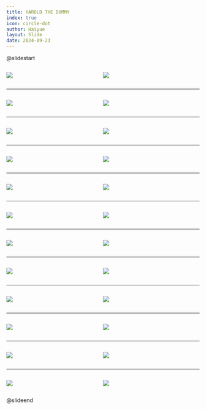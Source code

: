```yaml
---
title: HAROLD THE DUMMY
index: true
icon: circle-dot
author: Haiyue
layout: Slide
date: 2024-09-23
---
```

 
@slidestart

<div style="display:flex">
<div style="flex:1">

![](https://raw.githubusercontent.com/yclord/reading/refs/heads/master/english/Level-S/HAROLD%20THE%20DUMMY/001.webp)
</div>
<div style="flex:1">

![](https://raw.githubusercontent.com/yclord/reading/refs/heads/master/english/Level-S/HAROLD%20THE%20DUMMY/002.webp)
</div>
</div>

---

<div style="display:flex">
<div style="flex:1">

![](https://raw.githubusercontent.com/yclord/reading/refs/heads/master/english/Level-S/HAROLD%20THE%20DUMMY/003.webp)
</div>
<div style="flex:1">

![](https://raw.githubusercontent.com/yclord/reading/refs/heads/master/english/Level-S/HAROLD%20THE%20DUMMY/004.webp)
</div>
</div>

---

<div style="display:flex">
<div style="flex:1">

![](https://raw.githubusercontent.com/yclord/reading/refs/heads/master/english/Level-S/HAROLD%20THE%20DUMMY/005.webp)
</div>
<div style="flex:1">

![](https://raw.githubusercontent.com/yclord/reading/refs/heads/master/english/Level-S/HAROLD%20THE%20DUMMY/006.webp)
</div>
</div>

---

<div style="display:flex">
<div style="flex:1">

![](https://raw.githubusercontent.com/yclord/reading/refs/heads/master/english/Level-S/HAROLD%20THE%20DUMMY/007.webp)
</div>
<div style="flex:1">

![](https://raw.githubusercontent.com/yclord/reading/refs/heads/master/english/Level-S/HAROLD%20THE%20DUMMY/008.webp)
</div>
</div>

---

<div style="display:flex">
<div style="flex:1">

![](https://raw.githubusercontent.com/yclord/reading/refs/heads/master/english/Level-S/HAROLD%20THE%20DUMMY/009.webp)
</div>
<div style="flex:1">

![](https://raw.githubusercontent.com/yclord/reading/refs/heads/master/english/Level-S/HAROLD%20THE%20DUMMY/010.webp)
</div>
</div>

---

<div style="display:flex">
<div style="flex:1">

![](https://raw.githubusercontent.com/yclord/reading/refs/heads/master/english/Level-S/HAROLD%20THE%20DUMMY/011.webp)
</div>
<div style="flex:1">

![](https://raw.githubusercontent.com/yclord/reading/refs/heads/master/english/Level-S/HAROLD%20THE%20DUMMY/012.webp)
</div>
</div>

---

<div style="display:flex">
<div style="flex:1">

![](https://raw.githubusercontent.com/yclord/reading/refs/heads/master/english/Level-S/HAROLD%20THE%20DUMMY/013.webp)
</div>
<div style="flex:1">

![](https://raw.githubusercontent.com/yclord/reading/refs/heads/master/english/Level-S/HAROLD%20THE%20DUMMY/014.webp)
</div>
</div>

---

<div style="display:flex">
<div style="flex:1">

![](https://raw.githubusercontent.com/yclord/reading/refs/heads/master/english/Level-S/HAROLD%20THE%20DUMMY/015.webp)
</div>
<div style="flex:1">

![](https://raw.githubusercontent.com/yclord/reading/refs/heads/master/english/Level-S/HAROLD%20THE%20DUMMY/016.webp)
</div>
</div>

---

<div style="display:flex">
<div style="flex:1">

![](https://raw.githubusercontent.com/yclord/reading/refs/heads/master/english/Level-S/HAROLD%20THE%20DUMMY/017.webp)
</div>
<div style="flex:1">

![](https://raw.githubusercontent.com/yclord/reading/refs/heads/master/english/Level-S/HAROLD%20THE%20DUMMY/018.webp)
</div>
</div>

---

<div style="display:flex">
<div style="flex:1">

![](https://raw.githubusercontent.com/yclord/reading/refs/heads/master/english/Level-S/HAROLD%20THE%20DUMMY/019.webp)
</div>
<div style="flex:1">

![](https://raw.githubusercontent.com/yclord/reading/refs/heads/master/english/Level-S/HAROLD%20THE%20DUMMY/020.webp)
</div>
</div>

---

<div style="display:flex">
<div style="flex:1">

![](https://raw.githubusercontent.com/yclord/reading/refs/heads/master/english/Level-S/HAROLD%20THE%20DUMMY/021.webp)
</div>
<div style="flex:1">

![](https://raw.githubusercontent.com/yclord/reading/refs/heads/master/english/Level-S/HAROLD%20THE%20DUMMY/022.webp)
</div>
</div>

---

<div style="display:flex">
<div style="flex:1">

![](https://raw.githubusercontent.com/yclord/reading/refs/heads/master/english/Level-S/HAROLD%20THE%20DUMMY/023.webp)
</div>
<div style="flex:1">

![](https://raw.githubusercontent.com/yclord/reading/refs/heads/master/english/Level-S/HAROLD%20THE%20DUMMY/024.webp)
</div>
</div>

@slideend